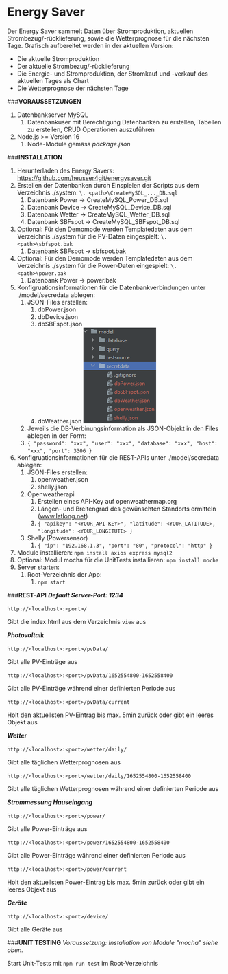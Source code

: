 # Energy Saver
Der Energy Saver sammelt Daten über Stromproduktion, aktuellen Strombezug/-rücklieferung, sowie die Wetterprognose für die nächsten Tage.
Grafisch aufbereitet werden in der aktuellen Version:
- Die aktuelle Stromproduktion
- Der aktuelle Strombezug/-rücklieferung
- Die Energie- und Stromproduktion, der Stromkauf und -verkauf des aktuellen Tages als Chart
- Die Wetterprognose der nächsten Tage

###**VORAUSSETZUNGEN**
1. Datenbankserver MySQL
   1. Datenbankuser mit Berechtigung Datenbanken zu erstellen, Tabellen zu erstellen, CRUD Operationen auszuführen
2. Node.js >= Version 16
   1. Node-Module gemäss _package.json_

###**INSTALLATION**
1. Herunterladen des Energy Savers: https://github.com/heusser4git/energysaver.git
2. Erstellen der Datenbanken durch Einspielen der Scripts aus dem Verzeichnis ./system: `\. <path>\CreateMySQL_..._DB.sql`
   1. Datenbank Power -> CreateMySQL_Power_DB.sql
   2. Datenbank Device -> CreateMySQL_Device_DB.sql
   3. Datenbank Wetter -> CreateMySQL_Wetter_DB.sql
   4. Datenbank SBFspot -> CreateMySQL_SBFspot_DB.sql
3. Optional: Für den Demomode werden Templatedaten aus dem Verzeichnis ./system für die PV-Daten eingespielt: `\. <path>\sbfspot.bak`
   1. Datenbank SBFspot -> sbfspot.bak
4. Optional: Für den Demomode werden Templatedaten aus dem Verzeichnis ./system für die Power-Daten eingespielt: `\. <path>\power.bak`
   1. Datenbank Power -> power.bak
5. Konfigruationsinformationen für die Datenbankverbindungen unter ./model/secredata ablegen:
   1. JSON-Files erstellen:
      1. dbPower.json
      2. dbDevice.json
      3. dbSBFspot.json
      4. dbWeather.json
      ![](./readme/readme_secretdata.png "Secretdata-Folder Printscreen")
   2. Jeweils die DB-Verbinungsinformation als JSON-Objekt in den Files ablegen in der Form:
   3. `{
      "password": "xxx",
      "user": "xxx",
      "database": "xxx",
      "host": "xxx",
      "port": 3306
      }`
6. Konfigruationsinformationen für die REST-APIs unter ./model/secredata ablegen:
   1. JSON-Files erstellen:
      1. openweather.json
      2. shelly.json
   2. Openweatherapi
      1. Erstellen eines API-Key auf openweathermap.org
      2. Längen- und Breitengrad des gewünschten Standorts ermitteln (www.latlong.net)
      3. `{
         "apikey": "<YOUR_API-KEY>",
         "latitude": <YOUR_LATITUDE>,
         "longitude": <YOUR_LONGITUTE>
         }`
   3. Shelly (Powersensor)
      1. `{
         "ip": "192.168.1.3",
         "port": "80",
         "protocol": "http"
         }`
7. Module installieren: `npm install axios express mysql2`
8. Optional: Modul mocha für die UnitTests installieren: `npm install mocha`
9. Server starten:
   1. Root-Verzeichnis der App:
      1. `npm start`


###**REST-API**
_**Default Server-Port: 1234**_

`http://<localhost>:<port>/`

Gibt die index.html aus dem Verzeichnis `view` aus

_**Photovoltaik**_

`http://<localhost>:<port>/pvData/` 

Gibt alle PV-Einträge aus

`http://<localhost>:<port>/pvData/1652554800-1652558400`

Gibt alle PV-Einträge während einer definierten Periode aus

`http://<localhost>:<port>/pvData/current`

Holt den aktuellsten PV-Eintrag bis max. 5min zurück oder gibt ein leeres Objekt aus

_**Wetter**_

`http://<localhost>:<port>/wetter/daily/`

Gibt alle täglichen Wetterprognosen aus

`http://<localhost>:<port>/wetter/daily/1652554800-1652558400`

Gibt alle täglichen Wetterprognosen während einer definierten Periode aus


**_Strommessung Hauseingang_**

`http://<localhost>:<port>/power/`

Gibt alle Power-Einträge aus

`http://<localhost>:<port>/power/1652554800-1652558400`

Gibt alle Power-Einträge während einer definierten Periode aus

`http://<localhost>:<port>/power/current`

Holt den aktuellsten Power-Eintrag bis max. 5min zurück oder gibt ein leeres Objekt aus

**_Geräte_**

`http://<localhost>:<port>/device/`

Gibt alle Geräte aus


###**UNIT TESTING**
_Voraussetzung: Installation von Module "mocha" siehe oben._

Start Unit-Tests mit `npm run test` im Root-Verzeichnis
